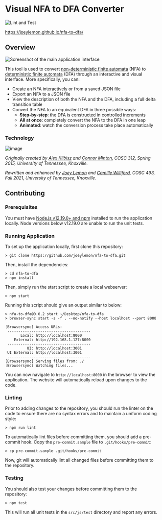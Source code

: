 # Visual NFA to DFA Converter
![Lint and Test](https://github.com/joeylemon/nfa-to-dfa/workflows/Lint%20and%20Test/badge.svg)

https://joeylemon.github.io/nfa-to-dfa/

## Overview

<img alt="Screenshot of the main application interface" src="https://user-images.githubusercontent.com/8845512/125208072-67ba5500-e25e-11eb-8b6e-c798ece6caf1.png">

This tool is used to convert [non-deterministic finite automata](https://en.wikipedia.org/wiki/Nondeterministic_finite_automaton) (NFA) to [deterministic finite automata](https://en.wikipedia.org/wiki/Deterministic_finite_automaton) (DFA) through an interactive and visual interface. More specifically, you can:
- Create an NFA interactively or from a saved JSON file
- Export an NFA to a JSON file
- View the description of both the NFA and the DFA, including a full delta transition table
- Convert the NFA to an equivalent DFA in three possible ways:
    - **Step-by-step**: the DFA is constructed in controlled increments
    - **All at once**: completely convert the NFA to the DFA in one leap
    - **Animated**: watch the conversion process take place automatically

### Technology

![image](https://user-images.githubusercontent.com/8845512/121960347-f907db80-cd33-11eb-9ec1-f249496ae452.png)

_Originally created by [Alex Klibisz](https://github.com/alexklibisz) and [Connor Minton](https://github.com/c-minton), COSC 312, Spring 2015, University of Tennessee, Knoxville._

_Rewritten and enhanced by [Joey Lemon](https://github.com/joeylemon) and [Camille Williford](https://github.com/awillif), COSC 493, Fall 2021, University of Tennessee, Knoxville._

## Contributing

### Prerequisites

You must have [Node.js v12.19.0+ and npm](https://nodejs.org/en/) installed to run the application locally. Node versions below v12.19.0 are unable to run the unit tests.

### Running Application

To set up the application locally, first clone this repository:
```shell
> git clone https://github.com/joeylemon/nfa-to-dfa.git
```

Then, install the dependencies:
```shell
> cd nfa-to-dfa
> npm install
```

Then, simply run the start script to create a local webserver:
```shell
> npm start
```

Running this script should give an output similar to below:
```shell
> nfa-to-dfa@0.0.2 start ~/Desktop/nfa-to-dfa
> browser-sync start -s -f . --no-notify --host localhost --port 8000

[Browsersync] Access URLs:
 --------------------------------------
       Local: http://localhost:8000
    External: http://192.168.1.127:8000
 --------------------------------------
          UI: http://localhost:3001
 UI External: http://localhost:3001
 --------------------------------------
[Browsersync] Serving files from: ./
[Browsersync] Watching files...
```

You can now navigate to `http://localhost:8000` in the browser to view the application. The website will automatically reload upon changes to the code.

### Linting
Prior to adding changes to the repository, you should run the linter on the code to ensure there are no syntax errors and to maintain a uniform coding style:
```shell
> npm run lint
```

To automatically lint files before committing them, you should add a pre-commit hook. Copy the `pre-commit.sample` file to `.git/hooks/pre-commit`:
```shell
> cp pre-commit.sample .git/hooks/pre-commit
```

Now, git will automatically lint all changed files before committing them to the repository.

### Testing
You should also test your changes before committing them to the repository:
```shell
> npm test
```

This will run all unit tests in the `src/js/test` directory and report any errors.
